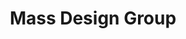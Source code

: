 ---
title: "Mass Design Group"
description: " "
date: " "
gallery: 
  - 
    url: "/assets/images/MASS%20Design%20Group.png"
    caption: " "
  - 
    url: "/assets/images/mass-1.jpg"
    caption: " "
  - 
    url: "/assets/images/mass-2.jpg"
    caption: "We created interactive infographics using HTML Canvas and JavaScript"
  - 
    url: "/assets/images/mass-3.jpg"
    caption: "We created a prototype of a web-based platform to present a vast amount of research data in a visually-appealing format"
tags: "startup,nonprofit"
---